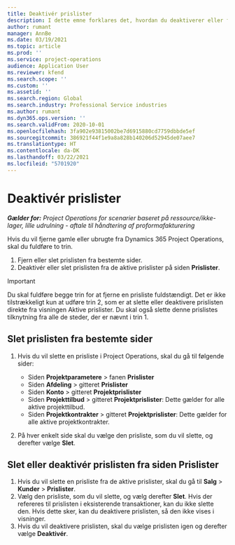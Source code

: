 ```yaml
---
title: Deaktivér prislister
description: I dette emne forklares det, hvordan du deaktiverer eller fjerner ubrugte eller gamle prislister.
author: rumant
manager: AnnBe
ms.date: 03/19/2021
ms.topic: article
ms.prod: ''
ms.service: project-operations
audience: Application User
ms.reviewer: kfend
ms.search.scope: ''
ms.custom: ''
ms.assetid: ''
ms.search.region: Global
ms.search.industry: Professional Service industries
ms.author: rumant
ms.dyn365.ops.version: ''
ms.search.validFrom: 2020-10-01
ms.openlocfilehash: 3fa902e93815002be7d6915880cd7759dbbde5ef
ms.sourcegitcommit: 386921f44f1e9a8a828b140206d52945de07aee7
ms.translationtype: HT
ms.contentlocale: da-DK
ms.lasthandoff: 03/22/2021
ms.locfileid: "5701920"
---
```

# <a name="deactivate-price-lists"></a>Deaktivér prislister 

_**Gælder for:** Project Operations for scenarier baseret på ressource/ikke-lager, lille udrulning - aftale til håndtering af proformafakturering_

Hvis du vil fjerne gamle eller ubrugte fra Dynamics 365 Project Operations, skal du fuldføre to trin. 

1. Fjern eller slet prislisten fra bestemte sider.
2. Deaktivér eller slet prislisten fra de aktive prislister på siden **Prislister**.

>[!IMPORTANT]
> Du skal fuldføre begge trin for at fjerne en prisliste fuldstændigt. Det er ikke tilstrækkeligt kun at udføre trin 2, som er at slette eller deaktivere prislisten direkte fra visningen Aktive prislister. Du skal også slette denne prislistes tilknytning fra alle de steder, der er nævnt i trin 1.

## <a name="delete-the-price-list-from-specific-pages"></a>Slet prislisten fra bestemte sider
1. Hvis du vil slette en prisliste i Project Operations, skal du gå til følgende sider:  

      - Siden **Projektparametere** > fanen **Prislister**
      - Siden **Afdeling** > gitteret **Prislister**
      - Siden **Konto** > gitteret **Projektprislister**
      - Siden **Projekttilbud** > gitteret **Projektprislister**: Dette gælder for alle aktive projekttilbud.
      - Siden **Projektkontrakter** > gitteret **Projektprislister**: Dette gælder for alle aktive projektkontrakter.

 2. På hver enkelt side skal du vælge den prisliste, som du vil slette, og derefter vælge **Slet**. 
 
## <a name="delete-or-deactivate-the-price-list-from-the-price-lists-page"></a>Slet eller deaktivér prislisten fra siden Prislister
 
1. Hvis du vil slette en prisliste fra de aktive prislister, skal du gå til **Salg** > **Kunder** > **Prislister**. 
2. Vælg den prisliste, som du vil slette, og vælg derefter **Slet**. Hvis der refereres til prislisten i eksisterende transaktioner, kan du ikke slette den. Hvis dette sker, kan du deaktivere prislisten, så den ikke vises i visninger. 
3. Hvis du vil deaktivere prislisten, skal du vælge prislisten igen og derefter vælge **Deaktivér**.   
